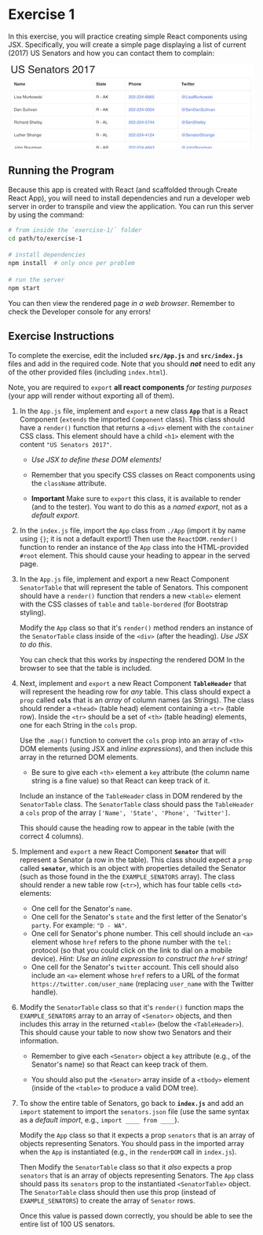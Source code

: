 # Exercise 1

In this exercise, you will practice creating simple React components using JSX. Specifically, you will create a simple page displaying a list of current (2017) US Senators and how you can contact them to complain:

![Example complete exercise](img/example.png)

## Running the Program
Because this app is created with React (and scaffolded through Create React App), you will need to install dependencies and run a developer web server in order to transpile and view the application. You can run this server by using the command:

```bash
# from inside the `exercise-1/` folder
cd path/to/exercise-1

# install dependencies
npm install  # only once per problem

# run the server
npm start
```

You can then view the rendered page _in a web browser_. Remember to check the Developer console for any errors!


## Exercise Instructions
To complete the exercise, edit the included **`src/App.js`** and **`src/index.js`** files and add in the required code. Note that you should ___not___ need to edit any of the other provided files (including `index.html`). 

Note, you are required to `export` **all react components** _for testing purposes_ (your app will render without exporting all of them).

1. In the `App.js` file, implement and `export` a new class **`App`** that is a React Component (`extends` the imported `Component` class). This class should have a `render()` function that returns a `<div>` element with the `container` CSS class. This element should have a child `<h1>` element with the content `"US Senators 2017"`. 
  
    - _Use JSX to define these DOM elements!_ 

    - Remember that you specify CSS classes on React components using the `className` attribute.

    - **Important** Make sure to `export` this class, it is available to render (and to the tester). You want to do this as a _named export_, not as a _default export_.

2. In the `index.js` file, import the `App` class from `./App` (import it by name using `{}`; it is not a default export!) Then use the `ReactDOM.render()` function to render an instance of the `App` class into the HTML-provided `#root` element. This should cause your heading to appear in the served page.

3. In the `App.js` file, implement and export a new React Component `SenatorTable` that will represent the table of Senators. This component should have a `render()` function that renders a new `<table>` element with the CSS classes of `table` and `table-bordered` (for Bootstrap styling).

    Modify the `App` class so that it's `render()` method renders an instance of the `SenatorTable` class inside of the `<div>` (after the heading). _Use JSX to do this_.

    You can check that this works by _inspecting_ the rendered DOM In the browser to see that the table is included.

4. Next, implement and `export` a new React Component **`TableHeader`** that will represent the heading row for _any_ table. This class should expect a `prop` called **`cols`** that is an _array_ of column names (as Strings). The class should render a `<thead>` (table head) element containing a `<tr>` (table row). Inside the `<tr>` should be a set of `<th>` (table heading) elements, one for each String in the `cols` prop.

    Use the `.map()` function to convert the `cols` prop into an array of `<th>` DOM elements (using JSX and _inline expressions_), and then include this array in the returned DOM elements.

    - Be sure to give each `<th>` element a `key` attribute (the column name string is a fine value) so that React can keep track of it.

    Include an instance of the `TableHeader` class in DOM rendered by the `SenatorTable` class. The `SenatorTable` class should pass the `TableHeader` a `cols` prop of the array `['Name', 'State', 'Phone', 'Twitter']`.

    This should cause the heading row to appear in the table (with the correct 4 columns).

5. Implement and `export` a new React Component **`Senator`** that will represent a Senator (a row in the table). This class should expect a `prop` called **`senator`**, which is an object with properties detailed the Senator (such as those found in the the `EXAMPLE_SENATORS` array). The class should render a new table row (`<tr>`), which has four table cells `<td>` elements:

    - One cell for the Senator's `name`.
    - One cell for the Senator's `state` and the first letter of the Senator's `party`. For example: `"D - WA"`.
    - One cell for Senator's phone number. This cell should include an `<a>` element whose `href` refers to the phone number with the `tel:` protocol (so that you could click on the link to dial on a mobile device). _Hint: Use an inline expression to construct the `href` string!_
    - One cell for the Senator's `twitter` account. This cell should also include an `<a>` element whose `href` refers to a URL of the format `https://twitter.com/user_name` (replacing `user_name` with the Twitter handle).

6. Modify the `SenatorTable` class so that it's `render()` function maps the `EXAMPLE_SENATORS` array to an array of `<Senator>` objects, and then includes this array in the returned `<table>` (below the `<TableHeader>`). This should cause your table to now show two Senators and their information.

    - Remember to give each `<Senator>` object a `key` attribute (e.g., of the Senator's name) so that React can keep track of them.

    - You should also put the `<Senator>` array inside of a `<tbody>` element (inside of the `<table>` to produce a valid DOM tree).

7. To show the entire table of Senators, go back to **`index.js`** and add an `import` statement to import the `senators.json` file (use the same syntax as a _default import_, e.g., `import ____ from ____`).

    Modify the `App` class so that it expects a prop `senators` that is an array of objects representing Senators. You should pass in the imported array when the `App` is instantiated (e.g., in the `renderDOM` call in `index.js`). 
    
    Then Modify the `SenatorTable` class so that it _also_ expects a prop `senators` that is an array of objects representing Senators. The `App` class should pass its `senators` prop to the instantiated `<SenatorTable>` object. The `SenatorTable` class should then use this prop (instead of `EXAMPLE_SENATORS`) to create the array of `Senator` rows.

    Once this value is passed down correctly, you should be able to see the entire list of 100 US senators.

